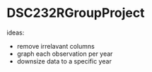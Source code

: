 # DSC232RGroupProject
ideas: 
- remove irrelavant columns 
- graph each observation per year
- downsize data to a specific year  
